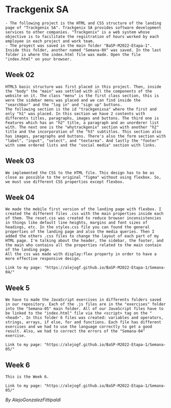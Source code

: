 # Trackgenix SA
    - The following project is the HTML and CSS structure of the landing page of "Trackgenix SA". Trackgenix SA provides software development services to other companies. "Trackgenix" is a web system whose objective is to facilitate the registration of hours worked by each employee in each project and work team.
    - The proyect was saved in the main folder "BaSP-M2022-Etapa-1". Inside this folder, another named "Semana-0X" was saved. In the last folder is where the index.html file was made. Open the file "index.html" on your browser.

## Week 02
    HTML5 basic structure was first placed in this project. Then, inside the "body" the "main" was settled with all the components of the website on it. The class "menu" is the first class section, this is were the sidebar menu was placed and we can find inside the "searchbar" and the "log in" and "sign up" buttons.
    The following section is the id "trackgenixsa" where the first and only "h1" was placed. In this section we have 2 contents with differents titles, paragraphs, images and buttons. The third one is Features which has an "h2" title, a paragraph and an unorderer list with. The next one is the "whytrackgenix" section with another "h2" title and the incorporation of the "h3" subtitles. This section also has images, paragraphs and buttons. There's also the form section with "label", "input", "select", and "textarea". And lastly the "footer" with some ordered lists and the "social media" section with links.

## Week 03
    We implemented the CSS to the HTML file. This design has to be as close as possible to the original "figma" without using flexbox. So, we must use different CSS properties except flexbox.

## Week 04
    We made the mobile first version of the landing page with flexbox. I created the different files .css with the main properties inside each of them. The reset.css was created to reduce browser inconsistencies in things like default line heights, margins and font sizes of headings, etc. In the styles.css file you can found the general properties of the landing page and also the media queries. Then I added the others .css files to change the layout of each part of my HTML page. I'm talking about the header, the sidebar, the footer, and the main who contains all the properties related to the main contain of the landing page.
    All the css was made with display:flex property in order to have a more effective responsive design.

    Link to my page: "https://alejogf.github.io/BaSP-M2022-Etapa-1/Semana-04/"

## Week 5
    We have to made the JavaScript exercises in differents folders saved in our repository. Each of the .js files are in the "exercises" folder into the "Semana-05" main folder. All of our JavaScript files have to be linked to the "index.html" file via the <script> tag on the "<head>". In this folder 6 files was created: variables and operators, strings, arrays, if else, for and functions. Each file has different exercises and we had to use the language correctly to get a good result. Also, we had to correct the errors of the "Semana-04" exercise.

    Link to my page: "https://alejogf.github.io/BaSP-M2022-Etapa-1/Semana-05/"

## Week 6
    This is the Week 6.

    Link to my page: "https://alejogf.github.io/BaSP-M2022-Etapa-1/Semana-05/"

_By AlejoGonzalezFittipaldi_